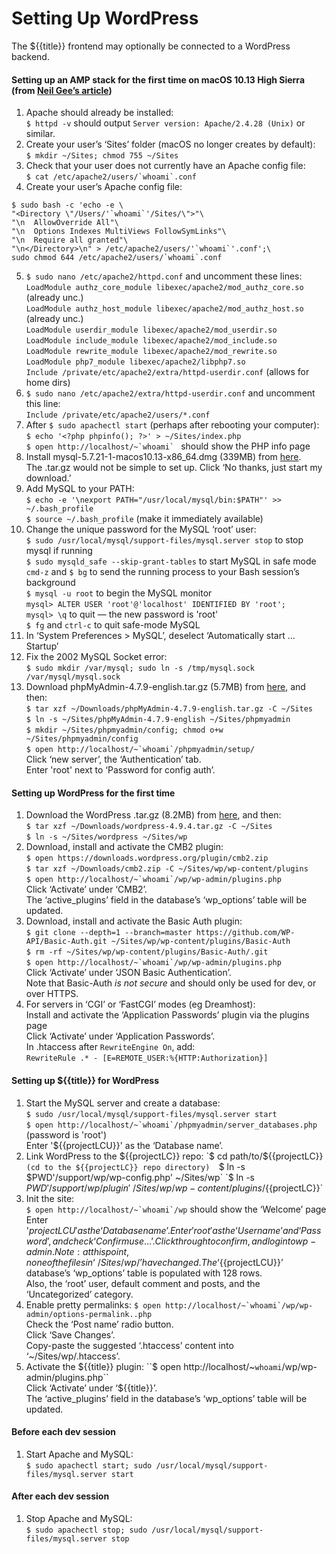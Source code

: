 # Setting Up WordPress

The ${{title}} frontend may optionally be connected to a WordPress backend.


#### Setting up an AMP stack for the first time on macOS 10.13 High Sierra (from [Neil Gee’s article](https://coolestguidesontheplanet.com/install-apache-mysql-php-and-phpmyadmin-on-macos-high-sierra-10-13/))

1. Apache should already be installed:  
  `$ httpd -v` should output `Server version: Apache/2.4.28 (Unix)` or similar.
2. Create your user’s ‘Sites’ folder (macOS no longer creates by default):  
  `$ mkdir ~/Sites; chmod 755 ~/Sites`
3. Check that your user does not currently have an Apache config file:  
  ``$ cat /etc/apache2/users/`whoami`.conf``
4. Create your user’s Apache config file:
  ```
  $ sudo bash -c 'echo -e \
  "<Directory \"/Users/'`whoami`'/Sites/\">"\
  "\n  AllowOverride All"\
  "\n  Options Indexes MultiViews FollowSymLinks"\
  "\n  Require all granted"\
  "\n</Directory>\n" > /etc/apache2/users/'`whoami`'.conf';\
  sudo chmod 644 /etc/apache2/users/`whoami`.conf
  ```
5. `$ sudo nano /etc/apache2/httpd.conf` and uncomment these lines:  
  `LoadModule authz_core_module libexec/apache2/mod_authz_core.so` (already unc.)  
  `LoadModule authz_host_module libexec/apache2/mod_authz_host.so` (already unc.)  
  `LoadModule userdir_module libexec/apache2/mod_userdir.so`  
  `LoadModule include_module libexec/apache2/mod_include.so`  
  `LoadModule rewrite_module libexec/apache2/mod_rewrite.so`  
  `LoadModule php7_module libexec/apache2/libphp7.so`  
  `Include /private/etc/apache2/extra/httpd-userdir.conf` (allows for home dirs)
6. `$ sudo nano /etc/apache2/extra/httpd-userdir.conf` and uncomment this line:  
  `Include /private/etc/apache2/users/*.conf`
7. After `$ sudo apachectl start` (perhaps after rebooting your computer):  
  `$ echo '<?php phpinfo(); ?>' > ~/Sites/index.php`  
  ``$ open http://localhost/~`whoami` `` should show the PHP info page
8. Install mysql-5.7.21-1-macos10.13-x86_64.dmg (339MB) from [here](https://dev.mysql.com/downloads/mysql/).  
  The .tar.gz would not be simple to set up. Click ‘No thanks, just start my download.’
9. Add MySQL to your PATH:  
  `$ echo -e '\nexport PATH="/usr/local/mysql/bin:$PATH"' >> ~/.bash_profile`  
  `$ source ~/.bash_profile` (make it immediately available)
10. Change the unique password for the MySQL ‘root’ user:  
  `$ sudo /usr/local/mysql/support-files/mysql.server stop` to stop mysql if running  
  `$ sudo mysqld_safe --skip-grant-tables` to start MySQL in safe mode  
  `cmd-z` and `$ bg` to send the running process to your Bash session’s background  
  `$ mysql -u root` to begin the MySQL monitor  
  `mysql> ALTER USER 'root'@'localhost' IDENTIFIED BY 'root';`  
  `mysql> \q` to quit — the new password is 'root'  
  `$ fg` and `ctrl-c` to quit safe-mode MySQL
11. In ‘System Preferences > MySQL’, deselect ‘Automatically start … Startup’  
12. Fix the 2002 MySQL Socket error:  
  `$ sudo mkdir /var/mysql; sudo ln -s /tmp/mysql.sock /var/mysql/mysql.sock`
13. Download phpMyAdmin-4.7.9-english.tar.gz (5.7MB) from [here](https://www.phpmyadmin.net/downloads/), and then:  
  `$ tar xzf ~/Downloads/phpMyAdmin-4.7.9-english.tar.gz -C ~/Sites`  
  `$ ln -s ~/Sites/phpMyAdmin-4.7.9-english ~/Sites/phpmyadmin`  
  `$ mkdir ~/Sites/phpmyadmin/config; chmod o+w ~/Sites/phpmyadmin/config`  
  ``$ open http://localhost/~`whoami`/phpmyadmin/setup/``  
  Click ‘new server’, the ‘Authentication’ tab.  
  Enter 'root' next to ‘Password for config auth’.  


#### Setting up WordPress for the first time

1. Download the WordPress .tar.gz (8.2MB) from [here](https://wordpress.org/download/), and then:  
  `$ tar xzf ~/Downloads/wordpress-4.9.4.tar.gz -C ~/Sites`  
  `$ ln -s ~/Sites/wordpress ~/Sites/wp`  
2. Download, install and activate the CMB2 plugin:  
  `$ open https://downloads.wordpress.org/plugin/cmb2.zip`  
  `$ tar xzf ~/Downloads/cmb2.zip -C ~/Sites/wp/wp-content/plugins`  
  ``$ open http://localhost/~`whoami`/wp/wp-admin/plugins.php``  
  Click ‘Activate’ under ‘CMB2’.  
  The ‘active_plugins’ field in the database’s ‘wp_options’ table will be updated.
3. Download, install and activate the Basic Auth plugin:  
  `$ git clone --depth=1 --branch=master https://github.com/WP-API/Basic-Auth.git ~/Sites/wp/wp-content/plugins/Basic-Auth`  
  `$ rm -rf ~/Sites/wp/wp-content/plugins/Basic-Auth/.git`  
  ``$ open http://localhost/~`whoami`/wp/wp-admin/plugins.php``  
  Click ‘Activate’ under ‘JSON Basic Authentication’.  
  Note that Basic-Auth _is not secure_ and should only be used for dev, or over HTTPS.  
4. For servers in ‘CGI’ or ‘FastCGI’ modes (eg Dreamhost):  
  Install and activate the ‘Application Passwords’ plugin via the plugins page  
  Click ‘Activate’ under ‘Application Passwords’.  
  In .htaccess after `RewriteEngine On`, add:  
  `RewriteRule .* - [E=REMOTE_USER:%{HTTP:Authorization}]`

<!--
From http://www.efficiencyofmovement.com/set-postman-wordpress-wp-rest-api/
3. Download, install and activate the OAuth1 plugin:  
  `$ git clone --depth=1 --branch=master https://github.com/WP-API/OAuth1.git ~/Sites/wp/wp-content/plugins/OAuth1`  
  `$ rm -rf ~/Sites/wp/wp-content/plugins/OAuth1/.git`  
  ``$ open http://localhost/~`whoami`/wp/wp-admin/plugins.php``  
  Click ‘Activate’ under ‘OAuth2’.  
  Note that OAuth1 _does not_ require HTTPS, but OAuth2 _does_.  
4. Create a new OAuth1 Application and Consumer.
  ``$ open http://localhost/~`whoami`/wp/wp-admin/users.php?page=rest-oauth1-apps``  
  Click ‘Add New’, and enter:
    - ‘Postman’ for the ‘Consumer Name’  
    - ‘Testing WP API’ for the ‘Description’  
    - ‘oauth1-postman’ for the ‘Callback’  
  Make a note of the ‘Client Key’ and ‘Client Secret’.
5. Begin authorizing Postman:  
  Create a new ‘Request’, called ‘Oom Test’  
  ‘http://localhost/~<your-macos-user>/wp/oauth1/request’ in ‘Enter Request URL’
  Click the ‘Authorization’ tab  
  Under ‘Type’ select ‘OAuth 1.0’  
  Under ‘Add authorization data to’ select ‘Request Headers’  
  Paste the WordPress ‘Client Key’ into ‘Consumer Key’  
  Paste the WordPress ‘Client Secret’ into ‘Consumer Secret’  
  Click ‘Send’
  Make a note of the response, something like:  
  `oauth_token=y5JaJxbAOUGnjfmMB1u5ar2c&oauth_token_secret`  
  `=sFyOC8jeboPDInDSt9xrGHWSX1TJHF5vRYAUwFsKMYlPDhh8&oauth_callback_confirmed=true`  
6. Combine the ‘Client Key’, ‘oauth_token’ and ‘oauth_token_secret’ into a URL,
  and visit it in a browser you are logged into WordPress on:  
  `$ CK=xx`  replace xx with your ‘Client Key’  
  `$ OT=xx`  replace xx with your ‘oauth_token’  
  `$ OTS=xx`  replace xx with your ‘oauth_token_secret’  
  ``$ open http://localhost/~`whoami`'/wp/wp-login.php?action=oauth1_authorize&oauth_consumer_key='$CK'&oauth_token='$OT'&oauth_token_secret='$OTS``
7. Finish authorizing Postman:
  You should see a page titled ‘Connect Postman’  
  Click the ‘Authorize’ button  
  Make a note of the verification token, something like:  
  `RGCn6nBwWGvccef30siifLYw`  
-->


#### Setting up ${{title}} for WordPress

1. Start the MySQL server and create a database:  
  `$ sudo /usr/local/mysql/support-files/mysql.server start`  
  ``$ open http://localhost/~`whoami`/phpmyadmin/server_databases.php`` (password is 'root')  
  Enter '${{projectLCU}}' as the ‘Database name’.  
2. Link WordPress to the ${{projectLC}} repo:  
  `$ cd path/to/${{projectLC}}` (cd to the ${{projectLC}} repo directory)  
  `$ ln -s $PWD'/support/wp/wp-config.php' ~/Sites/wp`  
  `$ ln -s $PWD'/support/wp/plugin' ~/Sites/wp/wp-content/plugins/${{projectLC}}`  
3. Init the site:  
  ``$ open http://localhost/~`whoami`/wp`` should show the ‘Welcome’ page  
  Enter '${{projectLCU}}' as the ‘Database name’.  
  Enter 'root' as the ‘Username’ and ‘Password’, and check ‘Confirm use …’.  
  Click through to confirm, and log in to wp-admin.  
  Note: at this point, none of the files in ‘~/Sites/wp/’ have changed.  
  The ‘${{projectLCU}}’ database’s ‘wp_options’ table is populated with 128 rows.  
  Also, the ‘root’ user, default comment and posts, and the ‘Uncategorized’ category.  
4. Enable pretty permalinks:
  ``$ open http://localhost/~`whoami`/wp/wp-admin/options-permalink..php``  
  Check the ‘Post name’ radio button.  
  Click ‘Save Changes’.  
  Copy-paste the suggested ‘.htaccess’ content into ‘~/Sites/wp/.htaccess’.
5. Activate the ${{title}} plugin:  
  ``$ open http://localhost/~`whoami`/wp/wp-admin/plugins.php``  
  Click ‘Activate’ under ‘${{title}}’.  
  The ‘active_plugins’ field in the database’s ‘wp_options’ table will be updated.


#### Before each dev session

1. Start Apache and MySQL:  
  `$ sudo apachectl start; sudo /usr/local/mysql/support-files/mysql.server start`


#### After each dev session

1. Stop Apache and MySQL:  
  `$ sudo apachectl stop; sudo /usr/local/mysql/support-files/mysql.server stop`

